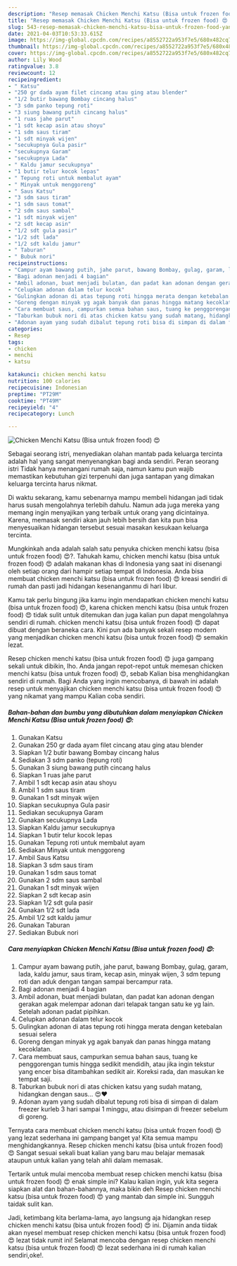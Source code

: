 ```yaml
---
description: "Resep memasak Chicken Menchi Katsu (Bisa untuk frozen food) 😍 yang sedap dan Mudah Dibuat"
title: "Resep memasak Chicken Menchi Katsu (Bisa untuk frozen food) 😍 yang sedap dan Mudah Dibuat"
slug: 543-resep-memasak-chicken-menchi-katsu-bisa-untuk-frozen-food-yang-sedap-dan-mudah-dibuat
date: 2021-04-03T10:53:33.615Z
image: https://img-global.cpcdn.com/recipes/a8552722a953f7e5/680x482cq70/chicken-menchi-katsu-bisa-untuk-frozen-food-😍-foto-resep-utama.jpg
thumbnail: https://img-global.cpcdn.com/recipes/a8552722a953f7e5/680x482cq70/chicken-menchi-katsu-bisa-untuk-frozen-food-😍-foto-resep-utama.jpg
cover: https://img-global.cpcdn.com/recipes/a8552722a953f7e5/680x482cq70/chicken-menchi-katsu-bisa-untuk-frozen-food-😍-foto-resep-utama.jpg
author: Lily Wood
ratingvalue: 3.8
reviewcount: 12
recipeingredient:
- " Katsu"
- "250 gr dada ayam filet cincang atau ging atau blender"
- "1/2 butir bawang Bombay cincang halus"
- "3 sdm panko tepung roti"
- "3 siung bawang putih cincang halus"
- "1 ruas jahe parut"
- "1 sdt kecap asin atau shoyu"
- "1 sdm saus tiram"
- "1 sdt minyak wijen"
- "secukupnya Gula pasir"
- "secukupnya Garam"
- "secukupnya Lada"
- " Kaldu jamur secukupnya"
- "1 butir telur kocok lepas"
- " Tepung roti untuk membalut ayam"
- " Minyak untuk menggoreng"
- " Saus Katsu"
- "3 sdm saus tiram"
- "1 sdm saus tomat"
- "2 sdm saus sambal"
- "1 sdt minyak wijen"
- "2 sdt kecap asin"
- "1/2 sdt gula pasir"
- "1/2 sdt lada"
- "1/2 sdt kaldu jamur"
- " Taburan"
- " Bubuk nori"
recipeinstructions:
- "Campur ayam bawang putih, jahe parut, bawang Bombay, gulag, garam, lada, kaldu jamur, saus tiram, kecap asin, minyak wijen, 3 sdm tepung roti dan aduk dengan tangan sampai bercampur rata."
- "Bagi adonan menjadi 4 bagian"
- "Ambil adonan, buat menjadi bulatan, dan padat kan adonan dengan gerakan agak melempar adonan dari telapak tangan satu ke yg lain. Setelah adonan padat pipihkan."
- "Celupkan adonan dalam telur kocok"
- "Gulingkan adonan di atas tepung roti hingga merata dengan ketebalan sesuai selera"
- "Goreng dengan minyak yg agak banyak dan panas hingga matang kecoklatan."
- "Cara membuat saus, campurkan semua bahan saus, tuang ke penggorengan tumis hingga sedikit mendidih, atau jika ingin tekstur yang encer bisa ditambahkan sedikit air. Koreksi rada, dan masukan ke tempat saji."
- "Taburkan bubuk nori di atas chicken katsu yang sudah matang, hidangkan dengan saus... 😍❤"
- "Adonan ayam yang sudah dibalut tepung roti bisa di simpan di dalam freezer kurleb 3 hari sampai 1 minggu, atau disimpan di freezer sebelum di goreng."
categories:
- Resep
tags:
- chicken
- menchi
- katsu

katakunci: chicken menchi katsu 
nutrition: 100 calories
recipecuisine: Indonesian
preptime: "PT29M"
cooktime: "PT49M"
recipeyield: "4"
recipecategory: Lunch

---
```



![Chicken Menchi Katsu (Bisa untuk frozen food) 😍](https://img-global.cpcdn.com/recipes/a8552722a953f7e5/680x482cq70/chicken-menchi-katsu-bisa-untuk-frozen-food-😍-foto-resep-utama.jpg)

Sebagai seorang istri, menyediakan olahan mantab pada keluarga tercinta adalah hal yang sangat menyenangkan bagi anda sendiri. Peran seorang istri Tidak hanya menangani rumah saja, namun kamu pun wajib memastikan kebutuhan gizi terpenuhi dan juga santapan yang dimakan keluarga tercinta harus nikmat.

Di waktu  sekarang, kamu sebenarnya mampu membeli hidangan jadi tidak harus susah mengolahnya terlebih dahulu. Namun ada juga mereka yang memang ingin menyajikan yang terbaik untuk orang yang dicintainya. Karena, memasak sendiri akan jauh lebih bersih dan kita pun bisa menyesuaikan hidangan tersebut sesuai masakan kesukaan keluarga tercinta. 



Mungkinkah anda adalah salah satu penyuka chicken menchi katsu (bisa untuk frozen food) 😍?. Tahukah kamu, chicken menchi katsu (bisa untuk frozen food) 😍 adalah makanan khas di Indonesia yang saat ini disenangi oleh setiap orang dari hampir setiap tempat di Indonesia. Anda bisa membuat chicken menchi katsu (bisa untuk frozen food) 😍 kreasi sendiri di rumah dan pasti jadi hidangan kesenanganmu di hari libur.

Kamu tak perlu bingung jika kamu ingin mendapatkan chicken menchi katsu (bisa untuk frozen food) 😍, karena chicken menchi katsu (bisa untuk frozen food) 😍 tidak sulit untuk ditemukan dan juga kalian pun dapat mengolahnya sendiri di rumah. chicken menchi katsu (bisa untuk frozen food) 😍 dapat dibuat dengan beraneka cara. Kini pun ada banyak sekali resep modern yang menjadikan chicken menchi katsu (bisa untuk frozen food) 😍 semakin lezat.

Resep chicken menchi katsu (bisa untuk frozen food) 😍 juga gampang sekali untuk dibikin, lho. Anda jangan repot-repot untuk memesan chicken menchi katsu (bisa untuk frozen food) 😍, sebab Kalian bisa menghidangkan sendiri di rumah. Bagi Anda yang ingin mencobanya, di bawah ini adalah resep untuk menyajikan chicken menchi katsu (bisa untuk frozen food) 😍 yang nikamat yang mampu Kalian coba sendiri.

<!--inarticleads1-->

##### Bahan-bahan dan bumbu yang dibutuhkan dalam menyiapkan Chicken Menchi Katsu (Bisa untuk frozen food) 😍:

1. Gunakan  Katsu
1. Gunakan 250 gr dada ayam filet cincang atau ging atau blender
1. Siapkan 1/2 butir bawang Bombay cincang halus
1. Sediakan 3 sdm panko (tepung roti)
1. Gunakan 3 siung bawang putih cincang halus
1. Siapkan 1 ruas jahe parut
1. Ambil 1 sdt kecap asin atau shoyu
1. Ambil 1 sdm saus tiram
1. Gunakan 1 sdt minyak wijen
1. Siapkan secukupnya Gula pasir
1. Sediakan secukupnya Garam
1. Gunakan secukupnya Lada
1. Siapkan  Kaldu jamur secukupnya
1. Siapkan 1 butir telur kocok lepas
1. Gunakan  Tepung roti untuk membalut ayam
1. Sediakan  Minyak untuk menggoreng
1. Ambil  Saus Katsu
1. Siapkan 3 sdm saus tiram
1. Gunakan 1 sdm saus tomat
1. Gunakan 2 sdm saus sambal
1. Gunakan 1 sdt minyak wijen
1. Siapkan 2 sdt kecap asin
1. Siapkan 1/2 sdt gula pasir
1. Gunakan 1/2 sdt lada
1. Ambil 1/2 sdt kaldu jamur
1. Gunakan  Taburan
1. Sediakan  Bubuk nori




<!--inarticleads2-->

##### Cara menyiapkan Chicken Menchi Katsu (Bisa untuk frozen food) 😍:

1. Campur ayam bawang putih, jahe parut, bawang Bombay, gulag, garam, lada, kaldu jamur, saus tiram, kecap asin, minyak wijen, 3 sdm tepung roti dan aduk dengan tangan sampai bercampur rata.
1. Bagi adonan menjadi 4 bagian
1. Ambil adonan, buat menjadi bulatan, dan padat kan adonan dengan gerakan agak melempar adonan dari telapak tangan satu ke yg lain. Setelah adonan padat pipihkan.
1. Celupkan adonan dalam telur kocok
1. Gulingkan adonan di atas tepung roti hingga merata dengan ketebalan sesuai selera
1. Goreng dengan minyak yg agak banyak dan panas hingga matang kecoklatan.
1. Cara membuat saus, campurkan semua bahan saus, tuang ke penggorengan tumis hingga sedikit mendidih, atau jika ingin tekstur yang encer bisa ditambahkan sedikit air. Koreksi rada, dan masukan ke tempat saji.
1. Taburkan bubuk nori di atas chicken katsu yang sudah matang, hidangkan dengan saus... 😍❤
1. Adonan ayam yang sudah dibalut tepung roti bisa di simpan di dalam freezer kurleb 3 hari sampai 1 minggu, atau disimpan di freezer sebelum di goreng.




Ternyata cara membuat chicken menchi katsu (bisa untuk frozen food) 😍 yang lezat sederhana ini gampang banget ya! Kita semua mampu menghidangkannya. Resep chicken menchi katsu (bisa untuk frozen food) 😍 Sangat sesuai sekali buat kalian yang baru mau belajar memasak ataupun untuk kalian yang telah ahli dalam memasak.

Tertarik untuk mulai mencoba membuat resep chicken menchi katsu (bisa untuk frozen food) 😍 enak simple ini? Kalau kalian ingin, yuk kita segera siapkan alat dan bahan-bahannya, maka bikin deh Resep chicken menchi katsu (bisa untuk frozen food) 😍 yang mantab dan simple ini. Sungguh taidak sulit kan. 

Jadi, ketimbang kita berlama-lama, ayo langsung aja hidangkan resep chicken menchi katsu (bisa untuk frozen food) 😍 ini. Dijamin anda tiidak akan nyesel membuat resep chicken menchi katsu (bisa untuk frozen food) 😍 lezat tidak rumit ini! Selamat mencoba dengan resep chicken menchi katsu (bisa untuk frozen food) 😍 lezat sederhana ini di rumah kalian sendiri,oke!.

